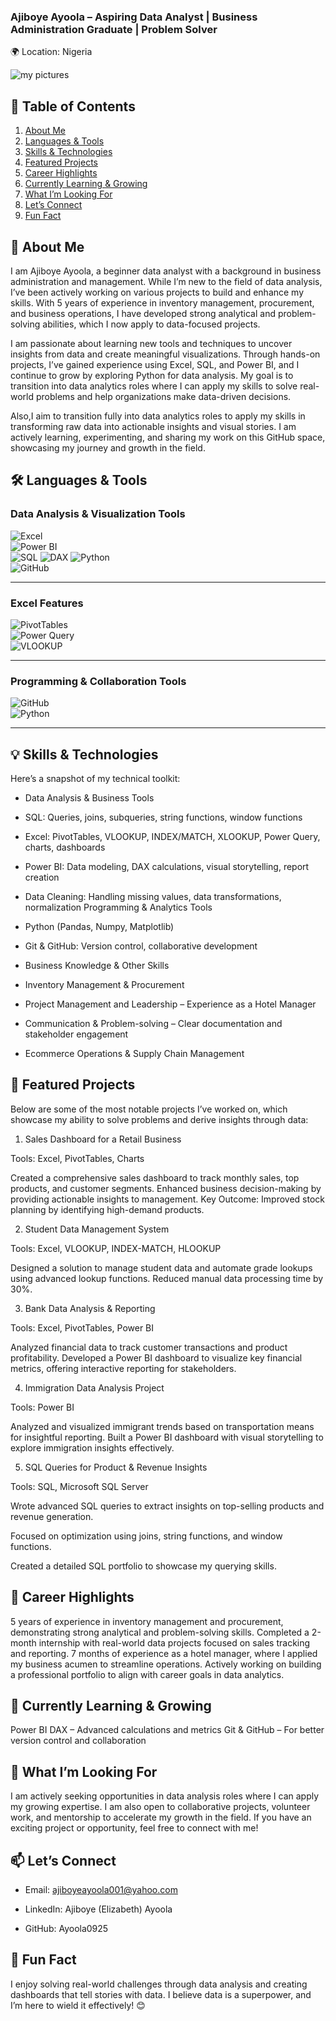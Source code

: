 ### Ajiboye Ayoola – Aspiring Data Analyst | Business Administration Graduate | Problem Solver
🌍 Location: Nigeria

![my pictures](https://github.com/user-attachments/assets/8c9b9aa2-2417-46e5-ad4c-809d20fa106c)


## 📑 Table of Contents 

1. [About Me](about-me)  
2. [Languages & Tools](languages-&-tools)
3. [Skills & Technologies](skills-&-technologies)  
4. [Featured Projects](featured-projects)  
5. [Career Highlights](career-highlights)  
6. [Currently Learning & Growing](currently-learning-&-growing)
7. [What I’m Looking For](what-i'm-looking-for)
8. [Let’s Connect](let's-connect)
9. [Fun Fact](fun-fact)  

## 👋 About Me
I am Ajiboye Ayoola, a beginner data analyst with a background in business administration and management. While I’m new to the field of data analysis, I’ve been actively working on various projects to build and enhance my skills. With 5 years of experience in inventory management, procurement, and business operations, I have developed strong analytical and problem-solving abilities, which I now apply to data-focused projects.

I am passionate about learning new tools and techniques to uncover insights from data and create meaningful visualizations. Through hands-on projects, I’ve gained experience using Excel, SQL, and Power BI, and I continue to grow by exploring Python for data analysis. My goal is to transition into data analytics roles where I can apply my skills to solve real-world problems and help organizations make data-driven decisions.

Also,I aim to transition fully into data analytics roles to apply my skills in transforming raw data into actionable insights and visual stories. I am actively learning, experimenting, and sharing my work on this GitHub space, showcasing my journey and growth in the field.




## 🛠️ Languages & Tools  

### **Data Analysis & Visualization Tools**  
![Excel](https://img.shields.io/badge/Excel-217346?style=for-the-badge&logo=microsoft-excel&logoColor=white)  
![Power BI](https://img.shields.io/badge/Power%20BI-F2C811?style=for-the-badge&logo=power-bi&logoColor=black)  
![SQL](https://img.shields.io/badge/SQL-336791?style=for-the-badge&logo=postgresql&logoColor=white) 
![DAX](https://img.shields.io/badge/DAX-00008B?style=for-the-badge&logo=power-bi&logoColor=white) 
![Python](https://img.shields.io/badge/Python-3776AB?style=for-the-badge&logo=python&logoColor=white)  
![GitHub](https://img.shields.io/badge/GitHub-181717?style=for-the-badge&logo=github&logoColor=white)  

---

### **Excel Features**  
![PivotTables](https://img.shields.io/badge/Pivot%20Tables-4CAF50?style=for-the-badge&logo=microsoft-excel&logoColor=white)  
![Power Query](https://img.shields.io/badge/Power%20Query-217346?style=for-the-badge&logo=microsoft-excel&logoColor=white)  
![VLOOKUP](https://img.shields.io/badge/VLOOKUP-FF6F00?style=for-the-badge&logoColor=white)  

---

### **Programming & Collaboration Tools**   
![GitHub](https://img.shields.io/badge/GitHub-181717?style=for-the-badge&logo=github&logoColor=white)  
![Python](https://img.shields.io/badge/Python-3776AB?style=for-the-badge&logo=python&logoColor=white)  

---

## 💡 Skills & Technologies

Here’s a snapshot of my technical toolkit:

- Data Analysis & Business Tools

- SQL: Queries, joins, subqueries, string functions, window functions

- Excel: PivotTables, VLOOKUP, INDEX/MATCH, XLOOKUP, Power Query, charts, dashboards

- Power BI: Data modeling, DAX calculations, visual storytelling, report creation

- Data Cleaning: Handling missing values, data transformations, normalization
Programming & Analytics Tools

- Python (Pandas, Numpy, Matplotlib)
  
- Git & GitHub: Version control, collaborative development

- Business Knowledge & Other Skills

- Inventory Management & Procurement

- Project Management and Leadership – Experience as a Hotel Manager

- Communication & Problem-solving – Clear documentation and stakeholder engagement

- Ecommerce Operations & Supply Chain Management


## 📂 Featured Projects
Below are some of the most notable projects I’ve worked on, which showcase my ability to solve problems and derive insights through data:


1. Sales Dashboard for a Retail Business
   
Tools: Excel, PivotTables, Charts

Created a comprehensive sales dashboard to track monthly sales, top products, and customer segments.
Enhanced business decision-making by providing actionable insights to management.
Key Outcome: Improved stock planning by identifying high-demand products.

2. Student Data Management System

Tools: Excel, VLOOKUP, INDEX-MATCH, HLOOKUP

Designed a solution to manage student data and automate grade lookups using advanced lookup functions.
Reduced manual data processing time by 30%.

3. Bank Data Analysis & Reporting

Tools: Excel, PivotTables, Power BI

Analyzed financial data to track customer transactions and product profitability.
Developed a Power BI dashboard to visualize key financial metrics, offering interactive reporting for stakeholders.

4. Immigration Data Analysis Project

Tools: Power BI

Analyzed and visualized immigrant trends based on transportation means for insightful reporting.
Built a Power BI dashboard with visual storytelling to explore immigration insights effectively.

5. SQL Queries for Product & Revenue Insights

Tools: SQL, Microsoft SQL Server

Wrote advanced SQL queries to extract insights on top-selling products and revenue generation.

Focused on optimization using joins, string functions, and window functions.

Created a detailed SQL portfolio to showcase my querying skills.


## 🚀 Career Highlights
5 years of experience in inventory management and procurement, demonstrating strong analytical and problem-solving skills.
Completed a 2-month internship with real-world data projects focused on sales tracking and reporting.
7 months of experience as a hotel manager, where I applied my business acumen to streamline operations.
Actively working on building a professional portfolio to align with career goals in data analytics.


## 🌱 Currently Learning & Growing
Power BI DAX – Advanced calculations and metrics
Git & GitHub – For better version control and collaboration

## 👀 What I’m Looking For
I am actively seeking opportunities in data analysis roles where I can apply my growing expertise.
I am also open to collaborative projects, volunteer work, and mentorship to accelerate my growth in the field. 
If you have an exciting project or opportunity, feel free to connect with me!

## 📫 Let’s Connect
- Email: ajiboyeayoola001@yahoo.com

- LinkedIn: Ajiboye (Elizabeth) Ayoola

- GitHub: Ayoola0925


## 🎯 Fun Fact
I enjoy solving real-world challenges through data analysis and creating dashboards that tell stories with data. 
I believe data is a superpower, and I’m here to wield it effectively! 😊
 
